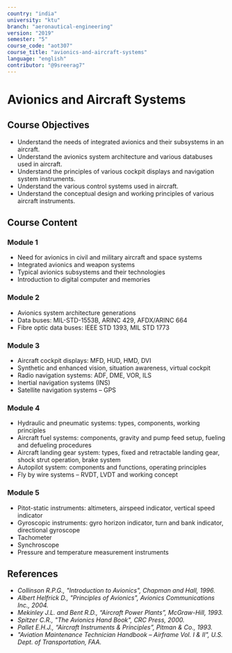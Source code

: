 ```yaml
---
country: "india"
university: "ktu"
branch: "aeronautical-engineering"
version: "2019"
semester: "5"
course_code: "aot307"
course_title: "avionics-and-aircraft-systems"
language: "english"
contributor: "@9sreerag7"
---
```


# Avionics and Aircraft Systems

## Course Objectives

- Understand the needs of integrated avionics and their subsystems in an aircraft.
- Understand the avionics system architecture and various databuses used in aircraft.
- Understand the principles of various cockpit displays and navigation system instruments.
- Understand the various control systems used in aircraft.
- Understand the conceptual design and working principles of various aircraft instruments.

## Course Content

### Module 1

- Need for avionics in civil and military aircraft and space systems  
- Integrated avionics and weapon systems  
- Typical avionics subsystems and their technologies  
- Introduction to digital computer and memories

### Module 2

- Avionics system architecture generations  
- Data buses: MIL-STD-1553B, ARINC 429, AFDX/ARINC 664  
- Fibre optic data buses: IEEE STD 1393, MIL STD 1773

### Module 3

- Aircraft cockpit displays: MFD, HUD, HMD, DVI  
- Synthetic and enhanced vision, situation awareness, virtual cockpit  
- Radio navigation systems: ADF, DME, VOR, ILS  
- Inertial navigation systems (INS)  
- Satellite navigation systems – GPS

### Module 4

- Hydraulic and pneumatic systems: types, components, working principles  
- Aircraft fuel systems: components, gravity and pump feed setup, fueling and defueling procedures  
- Aircraft landing gear system: types, fixed and retractable landing gear, shock strut operation, brake system  
- Autopilot system: components and functions, operating principles  
- Fly by wire systems – RVDT, LVDT and working concept

### Module 5

- Pitot-static instruments: altimeters, airspeed indicator, vertical speed indicator  
- Gyroscopic instruments: gyro horizon indicator, turn and bank indicator, directional gyroscope  
- Tachometer  
- Synchroscope  
- Pressure and temperature measurement instruments

## References

- *Collinson R.P.G., "Introduction to Avionics", Chapman and Hall, 1996.*
- *Albert Helfrick D., "Principles of Avionics", Avionics Communications Inc., 2004.*
- *Mekinley J.L. and Bent R.D., “Aircraft Power Plants”, McGraw-Hill, 1993.*
- *Spitzer C.R., "The Avionics Hand Book", CRC Press, 2000.*
- *Pallet E.H.J., “Aircraft Instruments & Principles”, Pitman & Co., 1993.*
- *"Aviation Maintenance Technician Handbook – Airframe Vol. I & II", U.S. Dept. of Transportation, FAA.*
